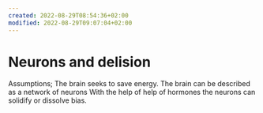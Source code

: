 ```yaml
---
created: 2022-08-29T08:54:36+02:00
modified: 2022-08-29T09:07:04+02:00
---
```


# Neurons and delision

Assumptions;
The brain seeks to save energy.
The brain can be described as a network of neurons
With the help of help of hormones the neurons can solidify or dissolve bias.
